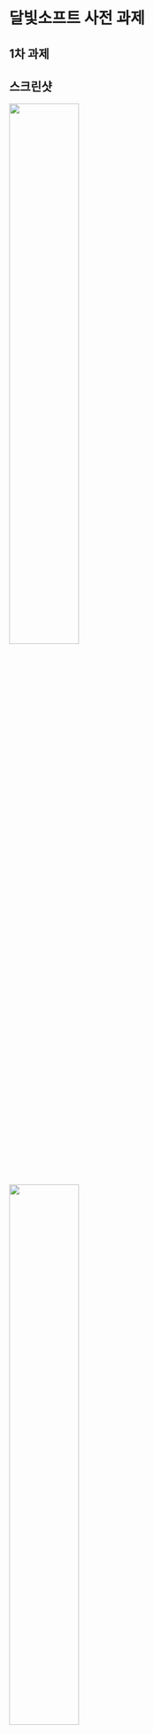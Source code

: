# 달빛소프트 사전 과제

## 1차 과제

## 스크린샷

<img width="50%" src="https://user-images.githubusercontent.com/62510764/129557173-5dd1221d-02c7-47cf-aa50-9624e0640a04.jpg"/>
<img width="50%" src="https://user-images.githubusercontent.com/62510764/129557326-cebc9026-d780-4a83-a78e-cc6563e1e958.jpg"/>

## 시연 영상

https://youtu.be/XNkZy5J7DBg

## 사용 기술

- Kotlin
- Retrofit2 2.9.0
- DataBinding
- Glide 4.10.0
- ViewModel
- implementation 'de.hdodenhof:circleimageview:3.1.0'

***
</br>

## 2차 과제

## 스크린샷

<img width="30%" src="https://user-images.githubusercontent.com/62510764/131065992-8477035c-4e70-4489-881c-473df7472e85.jpg"/> <img width="30%" src="https://user-images.githubusercontent.com/62510764/131066066-c00ef6d3-c45c-44ed-b7be-16a31c23376b.jpg"/> <img width="30%" src="https://user-images.githubusercontent.com/62510764/131066022-a095e2cc-1887-424b-b5a3-2cf7846e5108.jpg"/> <img width="30%" src="https://user-images.githubusercontent.com/62510764/131066088-d6c23c1e-3c17-41d8-addf-c98e086d59b0.jpg"/> <img width="30%" src="https://user-images.githubusercontent.com/62510764/131066115-2369fc3e-e7f5-4c95-b099-783ea403acbe.jpg"/> <img width="30%" src="https://user-images.githubusercontent.com/62510764/131066130-6ced5744-133e-4587-8ec0-0862d3e5bb23.jpg"/> <img width="30%" src="https://user-images.githubusercontent.com/62510764/131066147-9aad7759-fa56-4239-a742-4e4f0ad20c26.jpg"/>

## 시연 영상

https://youtu.be/VVG9KyFRHV8

## 사용 기술

- Kotlin
- Retrofit2 2.9.0
- DataBinding
- Glide 4.10.0
- ViewModel
- Navigation

***
